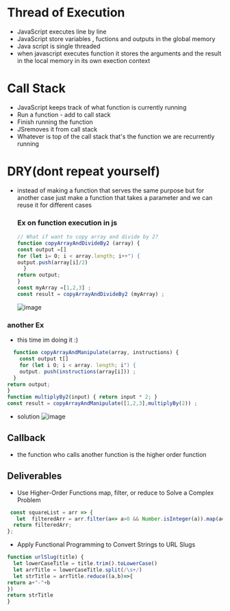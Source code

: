 # Thread of Execution 
- JavaScript executes line by line
- JavaScript store variables , fuctions and outputs in the global memory
- Java script is single threaded 
- when javascript executes function it stores the arguments and the result in the local memory in its own exection context

# Call Stack 
- JavaScript keeps track of what function is currently running
- Run a function - add to call stack
- Finish running the function 
- JSremoves it from call stack
- Whatever is top of the call stack that's the function we are recurrently running

# DRY(dont repeat yourself)
- instead of making a function that serves the same purpose but for another case just make a function that takes a parameter 
  and we can reuse it for different cases

  ### Ex on function execution in js
  ```javascript
  // What if want to copy array and divide by 2?
  function copyArrayAndDivideBy2 (array) {
  const output =[]
  for (let i= O; i < array.length; i++") {
  output.push(array[i]/2)
    }
  return output;
  }
  const myArray =[1,2,3] ;
  const result = copyArrayAndDivideBy2 (myArray) ;
  ```
  ![image](https://github.com/MohammadHajMahmoud/GSG-first-sprint/assets/73450813/62e05192-0f84-4081-b38a-9ab996a3ddd3)
### another Ex 
- this time im doing it :) 
```javascript
  function copyArrayAndManipulate(array, instructions) {
    const output t[]
    for (let i O; i < array. length; i") {
    output. push(instructions(array[i])) ;
  }
return output;
}
function multiplyBy2(input) { return input * 2; }
const result = copyArrayAndManipulate([1,2,3],multiplyBy(2)) ;
```
  - solution 
    ![image](https://github.com/MohammadHajMahmoud/GSG-first-sprint/assets/73450813/18dd81f7-dfeb-4d88-912b-60e8a3758c6e)

## Callback
- the function who calls another function is the higher order function
## Deliverables 
- Use Higher-Order Functions map, filter, or reduce to Solve a Complex Problem
```javascript
 const squareList = arr => {
   let  filteredArr = arr.filter(a=> a>0 && Number.isInteger(a)).map(a=>a*a)
  return filteredArr;
};
```
- Apply Functional Programming to Convert Strings to URL Slugs
```javascript
function urlSlug(title) {
  let lowerCaseTitle = title.trim().toLowerCase()
  let arrTitle = lowerCaseTitle.split(/\s+/)
  let strTitle = arrTitle.reduce((a,b)=>{
return a+"-"+b
})
return strTitle
}
```
